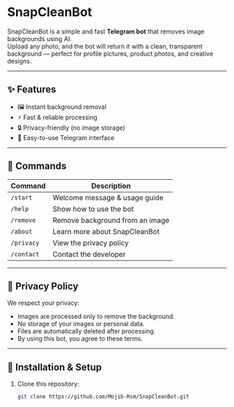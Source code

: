 # SnapCleanBot

SnapCleanBot is a simple and fast **Telegram bot** that removes image backgrounds using AI.  
Upload any photo, and the bot will return it with a clean, transparent background — perfect for profile pictures, product photos, and creative designs.

---

## ✨ Features
- 🖼 Instant background removal
- ⚡ Fast & reliable processing
- 🔒 Privacy-friendly (no image storage)
- 💬 Easy-to-use Telegram interface

---

## 📌 Commands
| Command    | Description |
|------------|-------------|
| `/start`   | Welcome message & usage guide |
| `/help`    | Show how to use the bot |
| `/remove`  | Remove background from an image |
| `/about`   | Learn more about SnapCleanBot |
| `/privacy` | View the privacy policy |
| `/contact` | Contact the developer |

---

## 📜 Privacy Policy
We respect your privacy:
- Images are processed only to remove the background.
- No storage of your images or personal data.
- Files are automatically deleted after processing.
- By using this bot, you agree to these terms.

---

## 📂 Installation & Setup
1. Clone this repository:
   ```bash
   git clone https://github.com/Mojib-Rsm/SnapCleanBot.git

